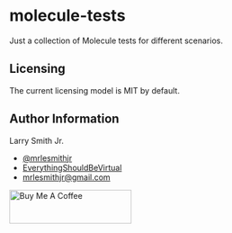 # molecule-tests

Just a collection of Molecule tests for different scenarios.

## Licensing

The current licensing model is MIT by default.

## Author Information

Larry Smith Jr.

- [@mrlesmithjr](https://twitter.com/mrlesmithjr)
- [EverythingShouldBeVirtual](http://everythingshouldbevirtual.com)
- [mrlesmithjr@gmail.com](mailto:mrlesmithjr@gmail.com)

<a href="https://www.buymeacoffee.com/mrlesmithjr" target="_blank"><img src="https://cdn.buymeacoffee.com/buttons/v2/default-yellow.png" alt="Buy Me A Coffee" style="height: 60px !important;width: 217px !important;" ></a>
